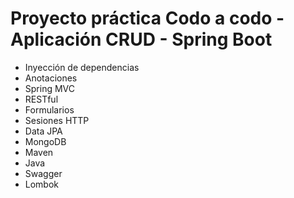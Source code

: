 # Proyecto práctica Codo a codo - Aplicación CRUD - Spring Boot 

- Inyección de dependencias
- Anotaciones
- Spring MVC
- RESTful
- Formularios
- Sesiones HTTP
- Data JPA
- MongoDB
- Maven
- Java
- Swagger
- Lombok

